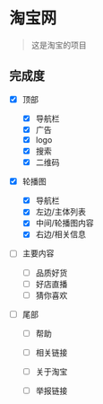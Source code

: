 # 淘宝网

>这是淘宝的项目

## 完成度  

- [x] 顶部

  - [x] 导航栏
  - [x] 广告
  - [x] logo
  - [x] 搜索
  - [x] 二维码

- [x] 轮播图
  - [x] 导航栏
  - [x] 左边/主体列表
  - [x] 中间/轮播图内容
  - [x] 右边/相关信息

- [ ] 主要内容
  - [ ] 品质好货
  - [ ] 好店直播
  - [ ] 猜你喜欢

- [ ] 尾部
  - [ ] 帮助
  - [ ] 相关链接
  - [ ] 关于淘宝
  - [ ] 举报链接


